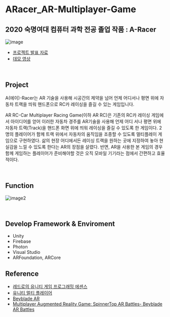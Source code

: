 # ARacer_AR-Multiplayer-Game


## 2020 숙명여대 컴퓨터 과학 전공 졸업 작품 : A-Racer
![image](https://user-images.githubusercontent.com/35680342/113509148-f0a26000-958e-11eb-865c-19cb18829a6b.png)

- [프로젝트 발표 자료](https://drive.google.com/file/d/1tWerjSSK2LKr4IjPNzA9es9rl-sFce5E/view?usp=sharing)
- [데모 영상](https://www.youtube.com/watch?v=XymFAvKdM3Q&list=WL&index=8)

<br>

## Project
A(에이)-Racer는 AR 기술을 사용해  시공간의 제약을 넘어 언제 어디서나 평면 위에 자동차 트랙을 띄워 핸드폰으로 RC카 레이싱을 즐길 수 있는 게임입니다. 

AR RC-Car Multiplayer Racing Game(이하 AR RC)은 기존의 RC카 레이싱 게임에서
아이디어를 얻어 이러한 자동차 경주를 AR기술을 사용해 언제 어디 서나 평면 위에
자동차 트랙(Track)을 핸드폰 화면 위에 띄워 레이싱을 즐길 수 있도록 한 게임이다.
2명의 플레이어가 함께 트랙 위에서 자동차의 움직임을 조종할 수 있도록 멀티플레이
게임으로 구현하였다. 삶의 현장 어디에서든 레이싱 트랙을 원하는 곳에 지정하여
놓아 현실감을 느낄 수 있도록 한다는 AR의 장점을 살렸다. 반면, AR을 사용한 본
게임의 경우 함께 게임하는 플레이어가 준비해야할 것은 오직 모바일 기기라는 점에서
간편하고 효율적이다.

<br>

## Function

![image2](https://user-images.githubusercontent.com/35680342/113509286-b9807e80-958f-11eb-8e40-af00f977cd7b.png)

<br>

## Develop Framework & Enviroment
- Unity
- Firebase
- Photon
- Visual Studio
- ARFoundation, ARCore

## Reference 
- [레드로의 유니티 게임 프로그래밍 에센스](http://www.yes24.com/Product/Goods/69320872)
- [유니티 멀티 플레이어](https://www.youtube.com/watch?v=0QY_W-7PSbI)
- [Beyblade AR](https://assetstore.unity.com/packages/templates/tutorials/photon-multiplayer-ar-beyblade-ar-157814?locale=ko-KR)
- [Multiplayer Augmented Reality Game: SpinnerTop AR Battles- Beyblade AR Battles](https://www.youtube.com/watch?v=s1UhNwR2H0s)


